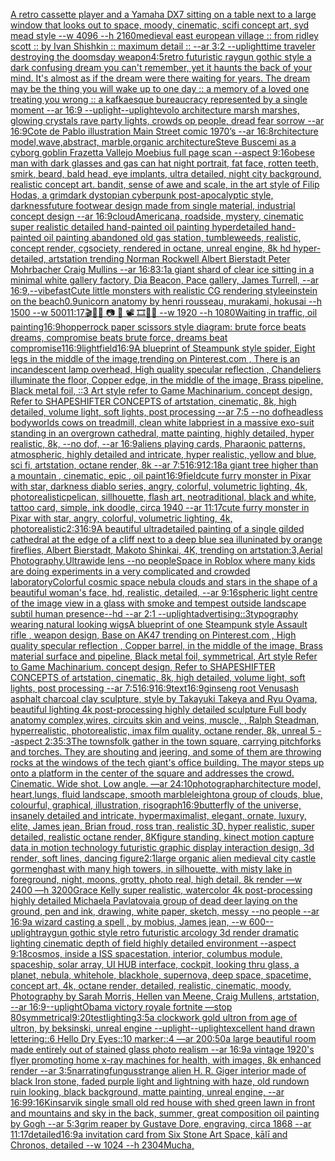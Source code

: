 [A retro cassette player and a Yamaha DX7 sitting on a table next to a large window that looks out to space, moody, cinematic, scifi concept art, syd mead style   --w 4096 --h 2160](https://www.ebank.nz/aiartgenerator?category=A%20retro%20cassette%20player%20and%20a%20Yamaha%20DX7%20sitting%20on%20a%20table%20next%20to%20a%20large%20window%20that%20looks%20out%20to%20space%2C%20moody%2C%20cinematic%2C%20scifi%20concept%20art%2C%20syd%20mead%20style%20%20%20--w%204096%20--h%202160)[medieval east european village :: from ridley scott :: by Ivan Shishkin :: maximum detail :: --ar 3:2 --uplight](https://www.ebank.nz/aiartgenerator?category=medieval%20east%20european%20village%20%3A%3A%20from%20ridley%20scott%20%3A%3A%20by%20Ivan%20Shishkin%20%3A%3A%20maximum%20detail%20%3A%3A%20--ar%203%3A2%20--uplight)[time traveler destroying the doomsday weapon](https://www.ebank.nz/aiartgenerator?category=time%20traveler%20destroying%20the%20doomsday%20weapon)[4:5](https://www.ebank.nz/aiartgenerator?category=4%3A5)[retro futuristic raygun gothic style ](https://www.ebank.nz/aiartgenerator?category=retro%20futuristic%20raygun%20gothic%20style%20)[a dark confusing dream you can't remember, yet it haunts the back of your mind. It's almost as if the dream were there waiting for years. The dream may be the thing you will wake up to one day :: a memory of a loved one treating you wrong :: a kafkaesque bureaucracy represented by a single moment --ar 16:9 --uplight](https://www.ebank.nz/aiartgenerator?category=a%20dark%20confusing%20dream%20you%20can%27t%20remember%2C%20yet%20it%20haunts%20the%20back%20of%20your%20mind.%20It%27s%20almost%20as%20if%20the%20dream%20were%20there%20waiting%20for%20years.%20The%20dream%20may%20be%20the%20thing%20you%20will%20wake%20up%20to%20one%20day%20%3A%3A%20a%20memory%20of%20a%20loved%20one%20treating%20you%20wrong%20%3A%3A%20a%20kafkaesque%20bureaucracy%20represented%20by%20a%20single%20moment%20--ar%2016%3A9%20--uplight)[--uplight](https://www.ebank.nz/aiartgenerator?category=--uplight)[evolo architecture marsh marshes, glowing crystals rave party lights, crowds op people, dread fear sorrow --ar 16:9](https://www.ebank.nz/aiartgenerator?category=evolo%20architecture%20marsh%20marshes%2C%20glowing%20crystals%20rave%20party%20lights%2C%20crowds%20op%20people%2C%20dread%20fear%20sorrow%20--ar%2016%3A9)[Cote de Pablo illustration Main Street comic 1970’s --ar 16:8](https://www.ebank.nz/aiartgenerator?category=Cote%20de%20Pablo%20illustration%20Main%20Street%20comic%201970%E2%80%99s%20--ar%2016%3A8)[rchitecture model,wave,abstract, marble,organic architecture](https://www.ebank.nz/aiartgenerator?category=rchitecture%20model%2Cwave%2Cabstract%2C%20marble%2Corganic%20architecture)[Steve Buscemi as a cyborg goblin Frazetta Vallejo Moebius full page scan --aspect 9:16](https://www.ebank.nz/aiartgenerator?category=Steve%20Buscemi%20as%20a%20cyborg%20goblin%20Frazetta%20Vallejo%20Moebius%20full%20page%20scan%20--aspect%209%3A16)[obese man with dark glasses and gas can hat night portrait, fat face, rotten teeth, smirk, beard, bald head, eye implants, ultra detailed, night city background, realistic concept art. bandit, sense of awe and scale, in the art style of Filip Hodas, a grimdark dystopian cyberpunk post-apocalyptic style, darkness](https://www.ebank.nz/aiartgenerator?category=obese%20man%20with%20dark%20glasses%20and%20gas%20can%20hat%20night%20portrait%2C%20fat%20face%2C%20rotten%20teeth%2C%20smirk%2C%20beard%2C%20bald%20head%2C%20eye%20implants%2C%20ultra%20detailed%2C%20night%20city%20background%2C%20realistic%20concept%20art.%20bandit%2C%20sense%20of%20awe%20and%20scale%2C%20in%20the%20art%20style%20of%20Filip%20Hodas%2C%20a%20grimdark%20dystopian%20cyberpunk%20post-apocalyptic%20style%2C%20darkness)[future footwear design made from single material, industrial concept design --ar 16:9](https://www.ebank.nz/aiartgenerator?category=future%20footwear%20design%20made%20from%20single%20material%2C%20industrial%20concept%20design%20--ar%2016%3A9)[cloud](https://www.ebank.nz/aiartgenerator?category=cloud)[Americana, roadside, mystery, cinematic super realistic detailed hand-painted oil painting  hyperdetailed hand-painted oil painting  abandoned old gas station, tumbleweeds,  realistic,  concept render, cgsociety, rendered in octane, unreal engine, 8k hd hyper-detailed, artstation trending Norman Rockwell Albert Bierstadt Peter Mohrbacher Craig Mullins  --ar 16:8](https://www.ebank.nz/aiartgenerator?category=Americana%2C%20roadside%2C%20mystery%2C%20cinematic%20super%20realistic%20detailed%20hand-painted%20oil%20painting%20%20hyperdetailed%20hand-painted%20oil%20painting%20%20abandoned%20old%20gas%20station%2C%20tumbleweeds%2C%20%20realistic%2C%20%20concept%20render%2C%20cgsociety%2C%20rendered%20in%20octane%2C%20unreal%20engine%2C%208k%20hd%20hyper-detailed%2C%20artstation%20trending%20Norman%20Rockwell%20Albert%20Bierstadt%20Peter%20Mohrbacher%20Craig%20Mullins%20%20--ar%2016%3A8)[3:1](https://www.ebank.nz/aiartgenerator?category=3%3A1)[a giant shard of clear ice sitting in a minimal white gallery factory, Dia Beacon, Pace gallery, James Turrell, --ar 16:9](https://www.ebank.nz/aiartgenerator?category=a%20giant%20shard%20of%20clear%20ice%20sitting%20in%20a%20minimal%20white%20gallery%20factory%2C%20Dia%20Beacon%2C%20Pace%20gallery%2C%20James%20Turrell%2C%20--ar%2016%3A9)[,](https://www.ebank.nz/aiartgenerator?category=%2C)[--vibefast](https://www.ebank.nz/aiartgenerator?category=--vibefast)[Cute little monsters with realistic CG rendering style](https://www.ebank.nz/aiartgenerator?category=Cute%20little%20monsters%20with%20realistic%20CG%20rendering%20style)[einstein on the beach](https://www.ebank.nz/aiartgenerator?category=einstein%20on%20the%20beach)[0.9](https://www.ebank.nz/aiartgenerator?category=0.9)[unicorn anatomy by henri rousseau, murakami, hokusai --h 1500 --w 500](https://www.ebank.nz/aiartgenerator?category=unicorn%20anatomy%20by%20henri%20rousseau%2C%20murakami%2C%20hokusai%20--h%201500%20--w%20500)[11:17](https://www.ebank.nz/aiartgenerator?category=11%3A17)[🎬🌈📼 📷  🎥 📽 🎞🧬🌌  --w 1920 --h 1080](https://www.ebank.nz/aiartgenerator?category=%F0%9F%8E%AC%F0%9F%8C%88%F0%9F%93%BC%20%F0%9F%93%B7%20%20%F0%9F%8E%A5%20%F0%9F%93%BD%20%F0%9F%8E%9E%F0%9F%A7%AC%F0%9F%8C%8C%20%20--w%201920%20--h%201080)[Waiting in traffic, oil painting](https://www.ebank.nz/aiartgenerator?category=Waiting%20in%20traffic%2C%20oil%20painting)[16:9](https://www.ebank.nz/aiartgenerator?category=16%3A9)[hopper](https://www.ebank.nz/aiartgenerator?category=hopper)[rock paper scissors style diagram: brute force beats dreams, compromise beats brute force, dreams beat compromise](https://www.ebank.nz/aiartgenerator?category=rock%20paper%20scissors%20style%20diagram%3A%20brute%20force%20beats%20dreams%2C%20compromise%20beats%20brute%20force%2C%20dreams%20beat%20compromise)[1](https://www.ebank.nz/aiartgenerator?category=1)[16:9](https://www.ebank.nz/aiartgenerator?category=16%3A9)[light](https://www.ebank.nz/aiartgenerator?category=light)[field](https://www.ebank.nz/aiartgenerator?category=field)[16:9](https://www.ebank.nz/aiartgenerator?category=16%3A9)[A blueprint of Steampunk style spider,   Eight legs in the middle of the image,trending on Pinterest.com  , There is an incandescent lamp overhead, High quality specular reflection ,  Chandeliers illuminate the floor, Copper  edge, in the middle of the image, Brass pipeline,  Black metal foil,  ::3  Art style refer to Game Machinarium.  concept design, Refer to SHAPESHIFTER CONCEPTS  of artstation, cinematic,  8k, high detailed,  volume light,  soft lights,  post processing    --ar 7:5   --no dof](https://www.ebank.nz/aiartgenerator?category=A%20blueprint%20of%20Steampunk%20style%20spider%2C%20%20%20Eight%20legs%20in%20the%20middle%20of%20the%20image%2Ctrending%20on%20Pinterest.com%20%20%2C%20There%20is%20an%20incandescent%20lamp%20overhead%2C%20High%20quality%20specular%20reflection%20%2C%20%20Chandeliers%20illuminate%20the%20floor%2C%20Copper%20%20edge%2C%20in%20the%20middle%20of%20the%20image%2C%20Brass%20pipeline%2C%20%20Black%20metal%20foil%2C%20%20%3A%3A3%20%20Art%20style%20refer%20to%20Game%20Machinarium.%20%20concept%20design%2C%20Refer%20to%20SHAPESHIFTER%20CONCEPTS%20%20of%20artstation%2C%20cinematic%2C%20%208k%2C%20high%20detailed%2C%20%20volume%20light%2C%20%20soft%20lights%2C%20%20post%20processing%20%20%20%20--ar%207%3A5%20%20%20--no%20dof)[headless bodyworlds cows on treadmill, clean white lab](https://www.ebank.nz/aiartgenerator?category=headless%20bodyworlds%20cows%20on%20treadmill%2C%20clean%20white%20lab)[priest in a massive exo-suit standing in an overgrown cathedral, matte painting, highly detailed, hyper realistic, 8k, --no dof, --ar 16:9](https://www.ebank.nz/aiartgenerator?category=priest%20in%20a%20massive%20exo-suit%20standing%20in%20an%20overgrown%20cathedral%2C%20matte%20painting%2C%20highly%20detailed%2C%20hyper%20realistic%2C%208k%2C%20--no%20dof%2C%20--ar%2016%3A9)[aliens playing cards, Pharaonic patterns, atmospheric, highly detailed and intricate, hyper realistic, yellow and blue, sci fi, artstation, octane render, 8k --ar 7:5](https://www.ebank.nz/aiartgenerator?category=aliens%20playing%20cards%2C%20Pharaonic%20patterns%2C%20atmospheric%2C%20highly%20detailed%20and%20intricate%2C%20hyper%20realistic%2C%20yellow%20and%20blue%2C%20sci%20fi%2C%20artstation%2C%20octane%20render%2C%208k%20--ar%207%3A5)[16:9](https://www.ebank.nz/aiartgenerator?category=16%3A9)[12:18](https://www.ebank.nz/aiartgenerator?category=12%3A18)[a giant tree higher than a mountain , cinematic, epic , oil paint](https://www.ebank.nz/aiartgenerator?category=a%20giant%20tree%20higher%20than%20a%20mountain%20%2C%20cinematic%2C%20epic%20%2C%20oil%20paint)[16:9](https://www.ebank.nz/aiartgenerator?category=16%3A9)[field](https://www.ebank.nz/aiartgenerator?category=field)[cute furry monster in Pixar with star, darkness diablo series, angry, colorful, volumetric lighting, 4k, photorealistic](https://www.ebank.nz/aiartgenerator?category=cute%20furry%20monster%20in%20Pixar%20with%20star%2C%20darkness%20diablo%20series%2C%20angry%2C%20colorful%2C%20volumetric%20lighting%2C%204k%2C%20photorealistic)[pelican, sillhouette, flash art, neotraditional, black and white, tattoo card, simple, ink doodle, circa 1940 --ar 11:17](https://www.ebank.nz/aiartgenerator?category=pelican%2C%20sillhouette%2C%20flash%20art%2C%20neotraditional%2C%20black%20and%20white%2C%20tattoo%20card%2C%20simple%2C%20ink%20doodle%2C%20circa%201940%20--ar%2011%3A17)[cute furry monster in Pixar with star, angry, colorful, volumetric lighting, 4k, photorealistic](https://www.ebank.nz/aiartgenerator?category=cute%20furry%20monster%20in%20Pixar%20with%20star%2C%20angry%2C%20colorful%2C%20volumetric%20lighting%2C%204k%2C%20photorealistic)[2:3](https://www.ebank.nz/aiartgenerator?category=2%3A3)[16:9](https://www.ebank.nz/aiartgenerator?category=16%3A9)[A beautiful ultradetailed painting of a single gilded cathedral at the edge of a cliff next to a deep blue sea illuninated by orange fireflies, Albert Bierstadt, Makoto Shinkai, 4K, trending on artstation:3,Aerial Photography,Ultrawide lens --no people](https://www.ebank.nz/aiartgenerator?category=A%20beautiful%20ultradetailed%20painting%20of%20a%20single%20gilded%20cathedral%20at%20the%20edge%20of%20a%20cliff%20next%20to%20a%20deep%20blue%20sea%20illuninated%20by%20orange%20fireflies%2C%20Albert%20Bierstadt%2C%20Makoto%20Shinkai%2C%204K%2C%20trending%20on%20artstation%3A3%2CAerial%20Photography%2CUltrawide%20lens%20--no%20people)[Space in Roblox where many kids are doing experiments in a very complicated and crowded laboratory](https://www.ebank.nz/aiartgenerator?category=Space%20in%20Roblox%20where%20many%20kids%20are%20doing%20experiments%20in%20a%20very%20complicated%20and%20crowded%20laboratory)[Colorful cosmic space nebula clouds and stars in the shape of a beautiful woman's face, hd, realistic, detailed, --ar 9:16](https://www.ebank.nz/aiartgenerator?category=Colorful%20cosmic%20space%20nebula%20clouds%20and%20stars%20in%20the%20shape%20of%20a%20beautiful%20woman%27s%20face%2C%20hd%2C%20realistic%2C%20detailed%2C%20--ar%209%3A16)[spheric light centre of the image view in a glass with smoke and tempest outside landscape subtil human presence--hd --ar 2:1 --uplight](https://www.ebank.nz/aiartgenerator?category=spheric%20light%20centre%20of%20the%20image%20view%20in%20a%20glass%20with%20smoke%20and%20tempest%20outside%20landscape%20subtil%20human%20presence--hd%20--ar%202%3A1%20--uplight)[advertising::3](https://www.ebank.nz/aiartgenerator?category=advertising%3A%3A3)[typography wearing natural looking wigs](https://www.ebank.nz/aiartgenerator?category=typography%20wearing%20natural%20looking%20wigs)[A blueprint of one Steampunk style Assault rifle , weapon design, Base on AK47 trending on Pinterest.com , High quality specular reflection ,  Copper  barrel, in the middle of the image, Brass material surface and pipeline,  Black metal foil, symmetrical,  Art style Refer to Game Machinarium.  concept design, Refer to SHAPESHIFTER CONCEPTS  of artstation, cinematic,  8k, high detailed,  volume light,  soft lights,  post processing    --ar 7:5](https://www.ebank.nz/aiartgenerator?category=A%20blueprint%20of%20one%20Steampunk%20style%20Assault%20rifle%20%2C%20weapon%20design%2C%20Base%20on%20AK47%20trending%20on%20Pinterest.com%20%2C%20High%20quality%20specular%20reflection%20%2C%20%20Copper%20%20barrel%2C%20in%20the%20middle%20of%20the%20image%2C%20Brass%20material%20surface%20and%20pipeline%2C%20%20Black%20metal%20foil%2C%20symmetrical%2C%20%20Art%20style%20Refer%20to%20Game%20Machinarium.%20%20concept%20design%2C%20Refer%20to%20SHAPESHIFTER%20CONCEPTS%20%20of%20artstation%2C%20cinematic%2C%20%208k%2C%20high%20detailed%2C%20%20volume%20light%2C%20%20soft%20lights%2C%20%20post%20processing%20%20%20%20--ar%207%3A5)[16:9](https://www.ebank.nz/aiartgenerator?category=16%3A9)[16:9](https://www.ebank.nz/aiartgenerator?category=16%3A9)[text](https://www.ebank.nz/aiartgenerator?category=text)[16:9](https://www.ebank.nz/aiartgenerator?category=16%3A9)[ginseng root Venus](https://www.ebank.nz/aiartgenerator?category=ginseng%20root%20Venus)[ash asphalt charcoal clay sculpture, style by Takayuki Takeya and Ryu Oyama, beautiful lighting 4k post-processing highly detailed sculpture Full body anatomy complex,wires, circuits skin and veins, muscle, , Ralph Steadman, hyperrealistic, photorealistic, imax film quality, octane render, 8k, unreal 5 --aspect 2:3](https://www.ebank.nz/aiartgenerator?category=ash%20asphalt%20charcoal%20clay%20sculpture%2C%20style%20by%20Takayuki%20Takeya%20and%20Ryu%20Oyama%2C%20beautiful%20lighting%204k%20post-processing%20highly%20detailed%20sculpture%20Full%20body%20anatomy%20complex%2Cwires%2C%20circuits%20skin%20and%20veins%2C%20muscle%2C%20%2C%20Ralph%20Steadman%2C%20hyperrealistic%2C%20photorealistic%2C%20imax%20film%20quality%2C%20octane%20render%2C%208k%2C%20unreal%205%20--aspect%202%3A3)[5:3](https://www.ebank.nz/aiartgenerator?category=5%3A3)[The townsfolk gather in the town square, carrying pitchforks and torches. They are shouting and jeering, and some of them are throwing rocks at the windows of the tech giant's office building. The mayor steps up onto a platform in the center of the square and addresses the crowd. Cinematic. Wide shot. Low angle. —ar 24:10](https://www.ebank.nz/aiartgenerator?category=The%20townsfolk%20gather%20in%20the%20town%20square%2C%20carrying%20pitchforks%20and%20torches.%20They%20are%20shouting%20and%20jeering%2C%20and%20some%20of%20them%20are%20throwing%20rocks%20at%20the%20windows%20of%20the%20tech%20giant%27s%20office%20building.%20The%20mayor%20steps%20up%20onto%20a%20platform%20in%20the%20center%20of%20the%20square%20and%20addresses%20the%20crowd.%20Cinematic.%20Wide%20shot.%20Low%20angle.%20%E2%80%94ar%2024%3A10)[photograph](https://www.ebank.nz/aiartgenerator?category=photograph)[architecture model, heart,lungs, fluid landscape,  smooth marble](https://www.ebank.nz/aiartgenerator?category=architecture%20model%2C%20heart%2Clungs%2C%20fluid%20landscape%2C%20%20smooth%20marble)[leighton](https://www.ebank.nz/aiartgenerator?category=leighton)[a group of clouds, blue, colourful, graphical, illustration, risograph](https://www.ebank.nz/aiartgenerator?category=a%20group%20of%20clouds%2C%20blue%2C%20colourful%2C%20graphical%2C%20illustration%2C%20risograph)[16:9](https://www.ebank.nz/aiartgenerator?category=16%3A9)[butterfly of the universe, insanely detailed and intricate, hypermaximalist, elegant, ornate, luxury, elite, James jean, Brian froud, ross tran, realistic 3D, hyper realistic, super detailed, realistic octane render, 8K](https://www.ebank.nz/aiartgenerator?category=butterfly%20of%20the%20universe%2C%20insanely%20detailed%20and%20intricate%2C%20hypermaximalist%2C%20elegant%2C%20ornate%2C%20luxury%2C%20elite%2C%20James%20jean%2C%20Brian%20froud%2C%20ross%20tran%2C%20realistic%203D%2C%20hyper%20realistic%2C%20super%20detailed%2C%20realistic%20octane%20render%2C%208K)[figure standing, kinect motion capture data in motion technology futuristic graphic display interaction design, 3d render, soft lines, dancing figure](https://www.ebank.nz/aiartgenerator?category=figure%20standing%2C%20kinect%20motion%20capture%20data%20in%20motion%20technology%20futuristic%20graphic%20display%20interaction%20design%2C%203d%20render%2C%20soft%20lines%2C%20dancing%20figure)[2:1](https://www.ebank.nz/aiartgenerator?category=2%3A1)[large organic alien medieval city castle gormenghast with many high towers, in silhouette, with misty lake in foreground, night, moons, grotty, photo real, high detail, 8k render —w 2400 —h 3200](https://www.ebank.nz/aiartgenerator?category=large%20organic%20alien%20medieval%20city%20castle%20gormenghast%20with%20many%20high%20towers%2C%20in%20silhouette%2C%20with%20misty%20lake%20in%20foreground%2C%20night%2C%20moons%2C%20grotty%2C%20photo%20real%2C%20high%20detail%2C%208k%20render%20%E2%80%94w%202400%20%E2%80%94h%203200)[Grace Kelly super realistic, watercolor 4k post-processing highly detailed Michaela Pavlatovai](https://www.ebank.nz/aiartgenerator?category=Grace%20Kelly%20super%20realistic%2C%20watercolor%204k%20post-processing%20highly%20detailed%20Michaela%20Pavlatovai)[a group of dead deer laying on the ground, pen and ink, drawing, white paper, sketch, messy --no people --ar 16:9](https://www.ebank.nz/aiartgenerator?category=a%20group%20of%20dead%20deer%20laying%20on%20the%20ground%2C%20pen%20and%20ink%2C%20drawing%2C%20white%20paper%2C%20sketch%2C%20messy%20--no%20people%20--ar%2016%3A9)[a wizard casting a spell , by mobius,  James jean,  --w 600](https://www.ebank.nz/aiartgenerator?category=a%20wizard%20casting%20a%20spell%20%2C%20by%20mobius%2C%20%20James%20jean%2C%20%20--w%20600)[--uplight](https://www.ebank.nz/aiartgenerator?category=--uplight)[raygun gothic style retro futuristic arcology 3d render dramatic lighting cinematic depth of field highly detailed environment --aspect 9:18](https://www.ebank.nz/aiartgenerator?category=raygun%20gothic%20style%20retro%20futuristic%20arcology%203d%20render%20dramatic%20lighting%20cinematic%20depth%20of%20field%20highly%20detailed%20environment%20--aspect%209%3A18)[cosmos, inside a ISS spacestation, interior, columbus module, spaceship, solar array, UI HUB interface, cockpit, looking thru glass, a planet, nebula, whitehole, blackhole, supernova, deep space, spacetime, concept art, 4k, octane render, detailed, realistic, cinematic, moody, Photography by Sarah Morris, Hellen van Meene, Craig Mullens, artstation, --ar 16:9](https://www.ebank.nz/aiartgenerator?category=cosmos%2C%20inside%20a%20ISS%20spacestation%2C%20interior%2C%20columbus%20module%2C%20spaceship%2C%20solar%20array%2C%20UI%20HUB%20interface%2C%20cockpit%2C%20looking%20thru%20glass%2C%20a%20planet%2C%20nebula%2C%20whitehole%2C%20blackhole%2C%20supernova%2C%20deep%20space%2C%20spacetime%2C%20concept%20art%2C%204k%2C%20octane%20render%2C%20detailed%2C%20realistic%2C%20cinematic%2C%20moody%2C%20Photography%20by%20Sarah%20Morris%2C%20Hellen%20van%20Meene%2C%20Craig%20Mullens%2C%20artstation%2C%20--ar%2016%3A9)[--uplight](https://www.ebank.nz/aiartgenerator?category=--uplight)[Obama victory royale fortnite —stop 80](https://www.ebank.nz/aiartgenerator?category=Obama%20victory%20royale%20fortnite%20%E2%80%94stop%2080)[symmetrical](https://www.ebank.nz/aiartgenerator?category=symmetrical)[9:20](https://www.ebank.nz/aiartgenerator?category=9%3A20)[test](https://www.ebank.nz/aiartgenerator?category=test)[lighting](https://www.ebank.nz/aiartgenerator?category=lighting)[3:5](https://www.ebank.nz/aiartgenerator?category=3%3A5)[a clockwork gold ultron from age of ultron, by beksinski, unreal engine --uplight](https://www.ebank.nz/aiartgenerator?category=a%20clockwork%20gold%20ultron%20from%20age%20of%20ultron%2C%20by%20beksinski%2C%20unreal%20engine%20--uplight)[--uplight](https://www.ebank.nz/aiartgenerator?category=--uplight)[excellent hand drawn lettering::6 Hello Dry Eyes::10 marker::4 —ar 200:50](https://www.ebank.nz/aiartgenerator?category=excellent%20hand%20drawn%20lettering%3A%3A6%20Hello%20Dry%20Eyes%3A%3A10%20marker%3A%3A4%20%E2%80%94ar%20200%3A50)[a large beautiful room made entirely out of stained glass photo realism --ar 16:9](https://www.ebank.nz/aiartgenerator?category=a%20large%20beautiful%20room%20made%20entirely%20out%20of%20stained%20glass%20photo%20realism%20--ar%2016%3A9)[a vintage 1920's flyer promoting home x-ray machines for health, with images, 8k enhanced render --ar 3:5](https://www.ebank.nz/aiartgenerator?category=a%20vintage%201920%27s%20flyer%20promoting%20home%20x-ray%20machines%20for%20health%2C%20with%20images%2C%208k%20enhanced%20render%20--ar%203%3A5)[narrating](https://www.ebank.nz/aiartgenerator?category=narrating)[fungus](https://www.ebank.nz/aiartgenerator?category=fungus)[strange alien H. R. Giger interior made of black Iron stone, faded purple light and lightning with haze, old rundown ruin looking, black background, matte painting, unreal engine, --ar 16:9](https://www.ebank.nz/aiartgenerator?category=strange%20alien%20H.%20R.%20Giger%20interior%20made%20of%20black%20Iron%20stone%2C%20faded%20purple%20light%20and%20lightning%20with%20haze%2C%20old%20rundown%20ruin%20looking%2C%20black%20background%2C%20matte%20painting%2C%20unreal%20engine%2C%20--ar%2016%3A9)[9:16](https://www.ebank.nz/aiartgenerator?category=9%3A16)[Kinsarvik single small old red house with shed green lawn in front and mountains and sky in the back, summer, great composition oil painting by Gogh --ar 5:3](https://www.ebank.nz/aiartgenerator?category=Kinsarvik%20single%20small%20old%20red%20house%20with%20shed%20green%20lawn%20in%20front%20and%20mountains%20and%20sky%20in%20the%20back%2C%20summer%2C%20great%20composition%20oil%20painting%20by%20Gogh%20--ar%205%3A3)[grim reaper by Gustave Dore, engraving, circa 1868 --ar 11:17](https://www.ebank.nz/aiartgenerator?category=grim%20reaper%20by%20Gustave%20Dore%2C%20engraving%2C%20circa%201868%20--ar%2011%3A17)[detailed](https://www.ebank.nz/aiartgenerator?category=detailed)[16:9](https://www.ebank.nz/aiartgenerator?category=16%3A9)[a invitation card from Six Stone Art Space, kālī and Chronos, detailed --w 1024 --h 2304](https://www.ebank.nz/aiartgenerator?category=a%20invitation%20card%20from%20Six%20Stone%20Art%20Space%2C%20k%C4%81l%C4%AB%20and%20Chronos%2C%20detailed%20--w%201024%20--h%202304)[Mucha,](https://www.ebank.nz/aiartgenerator?category=Mucha%2C)